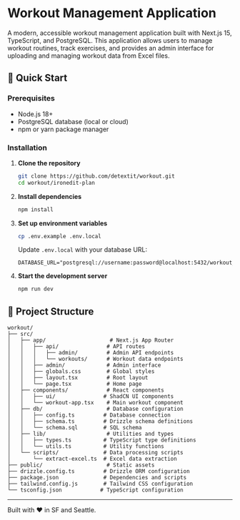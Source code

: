 # Workout Management Application

A modern, accessible workout management application built with Next.js 15, TypeScript, and PostgreSQL. This application allows users to manage workout routines, track exercises, and provides an admin interface for uploading and managing workout data from Excel files.

## 🚀 Quick Start

### Prerequisites
- Node.js 18+ 
- PostgreSQL database (local or cloud)
- npm or yarn package manager

### Installation

1. **Clone the repository**
   ```bash
   git clone https://github.com/detextit/workout.git
   cd workout/ironedit-plan
   ```

2. **Install dependencies**
   ```bash
   npm install
   ```

3. **Set up environment variables**
   ```bash
   cp .env.example .env.local
   ```
   
   Update `.env.local` with your database URL:
   ```env
   DATABASE_URL="postgresql://username:password@localhost:5432/workout_db"
   ```

4. **Start the development server**
   ```bash
   npm run dev
   ```
## 📁 Project Structure

```
workout/
├── src/
│   ├── app/                    # Next.js App Router
│   │   ├── api/               # API routes
│   │   │   ├── admin/         # Admin API endpoints
│   │   │   └── workouts/      # Workout data endpoints
│   │   ├── admin/             # Admin interface
│   │   ├── globals.css        # Global styles
│   │   ├── layout.tsx         # Root layout
│   │   └── page.tsx           # Home page
│   ├── components/            # React components
│   │   ├── ui/               # ShadCN UI components
│   │   └── workout-app.tsx    # Main workout component
│   ├── db/                    # Database configuration
│   │   ├── config.ts         # Database connection
│   │   ├── schema.ts         # Drizzle schema definitions
│   │   └── schema.sql        # SQL schema
│   ├── lib/                   # Utilities and types
│   │   ├── types.ts          # TypeScript type definitions
│   │   └── utils.ts          # Utility functions
│   └── scripts/              # Data processing scripts
│       └── extract-excel.ts  # Excel data extraction
├── public/                    # Static assets
├── drizzle.config.ts         # Drizzle ORM configuration
├── package.json              # Dependencies and scripts
├── tailwind.config.js        # Tailwind CSS configuration
└── tsconfig.json            # TypeScript configuration
```

---

Built with ❤️ in SF and Seattle.

